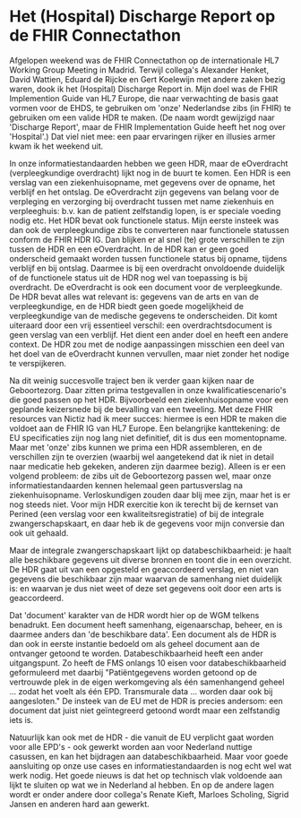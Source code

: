# Het (Hospital) Discharge Report op de FHIR Connectathon

Afgelopen weekend was de FHIR Connectathon op de internationale HL7 Working Group Meeting in Madrid. Terwijl collega's Alexander Henket, David Wattien, Eduard de Rijcke en Gert Koelewijn met andere zaken bezig waren, dook ik het (Hospital) Discharge Report in. Mijn doel was de FHIR Implemention Guide van HL7 Europe, die naar verwachting de basis gaat vormen voor de EHDS, te gebruiken om 'onze' Nederlandse zibs (in FHIR) te gebruiken om een valide HDR te maken. (De naam wordt gewijzigd naar 'Discharge Report', maar de FHIR Implementation Guide heeft het nog over 'Hospital'.) Dat viel niet mee: een paar ervaringen rijker en illusies armer kwam ik het weekend uit.

In onze informatiestandaarden hebben we geen HDR, maar de eOverdracht (verpleegkundige overdracht) lijkt nog in de buurt te komen. Een HDR is een verslag van een ziekenhuisopname, met gegevens over de opname, het verblijf en het ontslag. De eOverdracht zijn gegevens van belang voor de verpleging en verzorging bij overdracht tussen met name ziekenhuis en verpleeghuis: b.v. kan de patient zelfstandig lopen, is er speciale voeding nodig etc. Het HDR bevat ook functionele status. Mijn eerste insteek was dan ook de verpleegkundige zibs te converteren naar functionele statussen conform de FHIR HDR IG. Dan blijken er al snel (te) grote verschillen te zijn tussen de HDR en een eOverdracht. In de HDR kan er geen goed onderscheid gemaakt worden tussen functionele status bij opname, tijdens verblijf en bij ontslag. Daarmee is bij een overdracht onvoldoende duidelijk of de functionele status uit de HDR nog wel van toepassing is bij overdracht. De eOverdracht is ook een document voor de verpleegkunde. De HDR bevat alles wat relevant is: gegevens van de arts en van de verpleegkundige, en de HDR biedt geen goede mogelijkheid de verpleegkundige van de medische gegevens te onderscheiden. Dit komt uiteraard door een vrij essentieel verschil: een overdrachtsdocument is geen verslag van een verblijf. Het dient een ander doel en heeft een andere context. De HDR zou met de nodige aanpassingen misschien een deel van het doel van de eOverdracht kunnen vervullen, maar niet zonder het nodige te verspijkeren.

Na dit weinig succesvolle traject ben ik verder gaan kijken naar de Geboortezorg. Daar zitten prima testgevallen in onze kwalificatiescenario's die goed passen op het HDR. Bijvoorbeeld een ziekenhuisopname voor een geplande keizersnede bij de bevalling van een tweeling. Met deze FHIR resources van Nictiz had ik meer succes: hiermee is een HDR te maken die voldoet aan de FHIR IG van HL7 Europe. Een belangrijke kanttekening: de EU specificaties zijn nog lang niet definitief, dit is dus een momentopname. Maar met 'onze' zibs kunnen we prima een HDR assembleren, en de verschillen zijn te overzien (waarbij wel aangetekend dat ik niet in detail naar medicatie heb gekeken, anderen zijn daarmee bezig). Alleen is er een volgend probleem: de zibs uit de Geboortezorg passen wel, maar onze informatiestandaarden kennen helemaal geen partusverslag na ziekenhuisopname. Verloskundigen zouden daar blij mee zijn, maar het is er nog steeds niet. Voor mijn HDR exercitie kon ik terecht bij de kernset van Perined (een verslag voor een kwaliteitsregistratie) of bij de integrale zwangerschapskaart, en daar heb ik de gegevens voor mijn conversie dan ook uit gehaald. 

Maar de integrale zwangerschapskaart lijkt op databeschikbaarheid: je haalt alle beschikbare gegevens uit diverse bronnen en toont die in een overzicht. De HDR gaat uit van een opgesteld en geaccordeerd verslag, en niet van gegevens die beschikbaar zijn maar waarvan de samenhang niet duidelijk is: en waarvan je dus niet weet of deze set gegevens ooit door een arts is geaccordeerd. 

Dat 'document' karakter van de HDR wordt hier op de WGM telkens benadrukt. Een document heeft samenhang, eigenaarschap, beheer, en is daarmee anders dan 'de beschikbare data'. Een document als de HDR is dan ook in eerste instantie bedoeld om als geheel document aan de ontvanger getoond te worden. Databeschikbaarheid heeft een ander uitgangspunt. Zo heeft de FMS onlangs 10 eisen voor databeschikbaarheid geformuleerd met daarbij "Patiëntgegevens worden getoond op de vertrouwde plek in de eigen werkomgeving als één samenhangend geheel ... zodat het voelt als één EPD. Transmurale data ... worden daar ook bij aangesloten." De insteek van de EU met de HDR is precies andersom: een document dat juist niet geïntegreerd getoond wordt maar een zelfstandig iets is.

Natuurlijk kan ook met de HDR - die vanuit de EU verplicht gaat worden voor alle EPD's - ook gewerkt worden aan voor Nederland nuttige casussen, en kan het bijdragen aan databeschikbaarheid. Maar voor goede aansluiting op onze use cases en informatiestandaarden is nog echt wel wat werk nodig. Het goede nieuws is dat het op technisch vlak voldoende aan lijkt te sluiten op wat we in Nederland al hebben. En op de andere lagen wordt er onder andere door collega's Renate Kieft, Marloes Scholing, Sigrid Jansen en anderen hard aan gewerkt.
